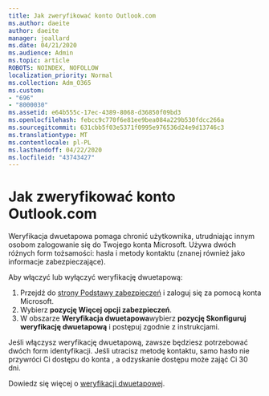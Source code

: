 ```yaml
---
title: Jak zweryfikować konto Outlook.com
ms.author: daeite
author: daeite
manager: joallard
ms.date: 04/21/2020
ms.audience: Admin
ms.topic: article
ROBOTS: NOINDEX, NOFOLLOW
localization_priority: Normal
ms.collection: Adm_O365
ms.custom:
- "696"
- "8000030"
ms.assetid: e64b555c-17ec-4389-8068-d36850f09bd3
ms.openlocfilehash: febcc9c770f6e81ee9bea084a229b530fdcc266a
ms.sourcegitcommit: 631cbb5f03e5371f0995e976536d24e9d13746c3
ms.translationtype: MT
ms.contentlocale: pl-PL
ms.lasthandoff: 04/22/2020
ms.locfileid: "43743427"
---
```

# <a name="how-to-verify-your-outlookcom-account"></a>Jak zweryfikować konto Outlook.com

Weryfikacja dwuetapowa pomaga chronić użytkownika, utrudniając innym osobom zalogowanie się do Twojego konta Microsoft. Używa dwóch różnych form tożsamości: hasła i metody kontaktu (znanej również jako informacje zabezpieczające).
  
Aby włączyć lub wyłączyć weryfikację dwuetapową:
  
1. Przejdź do [strony Podstawy zabezpieczeń](https://go.microsoft.com/fwlink/?linkid=842325) i zaloguj się za pomocą konta Microsoft.
2. Wybierz **pozycję Więcej opcji zabezpieczeń**.
3. W obszarze **Weryfikacja dwuetapowa**wybierz **pozycję Skonfiguruj weryfikację dwuetapową** i postępuj zgodnie z instrukcjami.

Jeśli włączysz weryfikację dwuetapową, zawsze będziesz potrzebować dwóch form identyfikacji. Jeśli utracisz metodę kontaktu, samo hasło nie przywróci Ci dostępu do konta , a odzyskanie dostępu może zająć Ci 30 dni.
  
Dowiedz się więcej o [weryfikacji dwuetapowej](https://go.microsoft.com/fwlink/?linkid=872270).
  